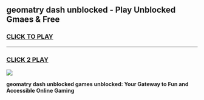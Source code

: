 
## geomatry dash unblocked - Play Unblocked Gmaes & Free
<h3>
<a href="https://news.freeplayer.one?title=geomatry_dash_unblocked&ref=16F">CLICK TO PLAY</a></h3>
<hr>

<h3>
<a href="https://news.freeplayer.one?title=geomatry_dash_unblocked&ref=16F">CLICK 2 PLAY</a>
  
</h3>

<a href="https://news.freeplayer.one?title=geomatry_dash_unblocked&ref=16F/"><img src="https://clearcache.store/games.png"></a>


**geomatry dash unblocked games unblocked: Your Gateway to Fun and Accessible Online Gaming**
